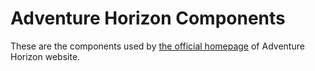 # Adventure Horizon Components

These are the components used by [the official homepage](https://adventurehorizon.app) of Adventure Horizon website.
